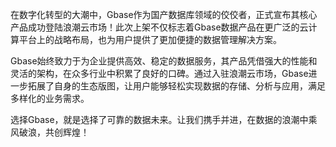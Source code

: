 在数字化转型的大潮中，Gbase作为国产数据库领域的佼佼者，正式宣布其核心产品成功登陆浪潮云市场！此次上架不仅标志着Gbase数据产品在更广泛的云计算平台上的战略布局，也为用户提供了更加便捷的数据管理解决方案。

Gbase始终致力于为企业提供高效、稳定的数据服务，其产品凭借强大的性能和灵活的架构，在众多行业中积累了良好的口碑。通过入驻浪潮云市场，Gbase进一步拓展了自身的生态版图，让用户能够轻松实现数据的存储、分析与应用，满足多样化的业务需求。

选择Gbase，就是选择了可靠的数据未来。让我们携手并进，在数据的浪潮中乘风破浪，共创辉煌！
